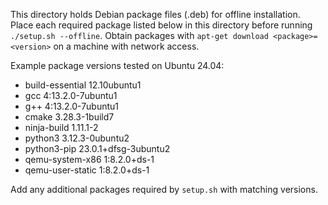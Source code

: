 This directory holds Debian package files (.deb) for offline installation.
Place each required package listed below in this directory before running
`./setup.sh --offline`. Obtain packages with `apt-get download <package>=<version>`
on a machine with network access.

Example package versions tested on Ubuntu 24.04:

- build-essential 12.10ubuntu1
- gcc 4:13.2.0-7ubuntu1
- g++ 4:13.2.0-7ubuntu1
- cmake 3.28.3-1build7
- ninja-build 1.11.1-2
- python3 3.12.3-0ubuntu2
- python3-pip 23.0.1+dfsg-3ubuntu2
- qemu-system-x86 1:8.2.0+ds-1
- qemu-user-static 1:8.2.0+ds-1

Add any additional packages required by `setup.sh` with matching versions.
